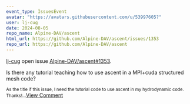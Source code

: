 ```yaml
---
event_type: IssuesEvent
avatar: "https://avatars.githubusercontent.com/u/53997605?"
user: lj-cug
date: 2024-08-05
repo_name: Alpine-DAV/ascent
html_url: https://github.com/Alpine-DAV/ascent/issues/1353
repo_url: https://github.com/Alpine-DAV/ascent
---
```


<a href='https://github.com/lj-cug' target='_blank'>lj-cug</a> open issue <a href='https://github.com/Alpine-DAV/ascent/issues/1353' target='_blank'>Alpine-DAV/ascent#1353</a>.

<p>Is there any tutorial teaching how to use ascent in a MPI+cuda structured mesh code?</p><small>As the title if this issue, I need the tutorial code to use ascent in my hydrodynamic code. Thanks!...</small><a href='https://github.com/Alpine-DAV/ascent/issues/1353' target='_blank'>View Comment</a>
